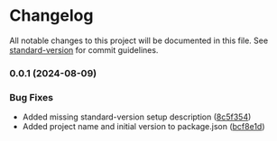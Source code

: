 # Changelog

All notable changes to this project will be documented in this file. See [standard-version](https://github.com/conventional-changelog/standard-version) for commit guidelines.

### 0.0.1 (2024-08-09)


### Bug Fixes

* Added missing standard-version setup description ([8c5f354](https://gitlab.com/el-fly/gitcommands/commit/8c5f35406ee54e385213ca34b10af537bb1b9a6c))
* Added project name and initial version to package.json ([bcf8e1d](https://gitlab.com/el-fly/gitcommands/commit/bcf8e1dda3bc652e3caaa03ac242080f5e3ac357))
